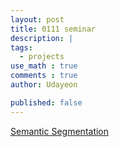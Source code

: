 ```yaml
---
layout: post
title: 0111 seminar 
description: |
tags:
  - projects
use_math : true
comments : true
author: Udayeon

published: false
---
```


[Semantic Segmentation](https://medium.com/hyunjulie/1%ED%8E%B8-semantic-segmentation-%EC%B2%AB%EA%B1%B8%EC%9D%8C-4180367ec9cb)
